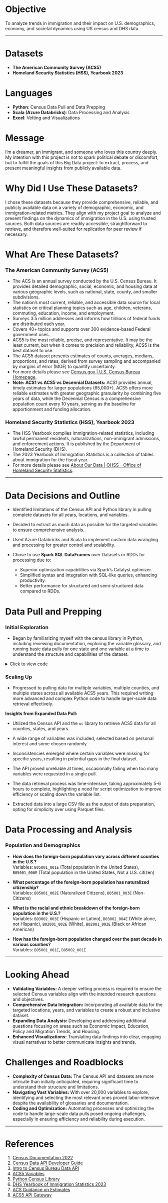 # Objective
To analyze trends in immigration and their impact on U.S. demographics, economy, and societal dynamics using US census and DHS data.

---
# Datasets

- **The American Community Survey (ACS5)**
- **Homeland Security Statistics (HSS), Yearbook 2023**

# Languages

- **Python**: Census Data Pull and Data Prepping  
- **Scala (Azure Databricks)**: Data Processing and Analysis  
- **Excel**: Vetting and Visualizations

# Message
I’m a dreamer, an immigrant, and someone who loves this country deeply. My intention with this project is not to spark political debate or discomfort, but to fulfill the goals of this Big Data project: to extract, process, and present meaningful insights from publicly available data.

# Why Did I Use These Datasets?
I chose these datasets because they provide comprehensive, reliable, and publicly available data on a variety of demographic, economic, and immigration-related metrics. They align with my project goal to analyze and present findings on the dynamics of immigration in the U.S. using trusted sources. Both data sources are readily accessible, straightforward to retrieve, and therefore well-suited for replication for peer review if necessary.

# What Are These Datasets?

### The American Community Survey (ACS5)
- The ACS is an annual survey conducted by the U.S. Census Bureau. It provides detailed demographic, social, economic, and housing data at various geographic levels, such as national, state, county, and smaller subdivisions.
- The nation’s most current, reliable, and accessible data source for local statistics on critical planning topics such as age, children, veterans, commuting, education, income, and employment.
- Surveys 3.5 million addresses and informs how trillions of federal funds are distributed each year.
- Covers 40+ topics and supports over 300 evidence-based Federal government uses.
- ACS5 is the most reliable, precise, and representative. It may be the least current, but when it comes to precision and reliability, ACS5 is the best dataset to use.
- The ACS5 dataset presents estimates of counts, averages, medians, proportions, and rates, derived from survey sampling and accompanied by margins of error (MOE) to quantify uncertainty.
- For more details please see [Census.gov | U.S. Census Bureau Homepage](https://www.census.gov/).
- **Note: ACS1 vs ACS5 vs Decennial Datasets:** ACS1 provides annual, timely estimates for larger populations (65,000+). ACS5 offers more reliable estimates with greater geographic granularity by combining five years of data, while the Decennial Census is a comprehensive population count every 10 years, serving as the baseline for apportionment and funding allocation.

### Homeland Security Statistics (HSS), Yearbook 2023
- The HSS Yearbook compiles immigration-related statistics, including lawful permanent residents, naturalizations, non-immigrant admissions, and enforcement actions. It is published by the Department of Homeland Security (DHS).
- The 2023 Yearbook of Immigration Statistics is a collection of tables about immigration for the fiscal year.
- For more details please see [About Our Data | OHSS - Office of Homeland Security Statistics](https://ohss.dhs.gov/).

---
# Data Decisions and Outline
- Identified limitations of the Census API and Python library in pulling complete datasets for all years, locations, and variables.
- Decided to extract as much data as possible for the targeted variables to ensure comprehensive analysis.
- Used Azure Databricks and Scala to implement custom data wrangling and processing for greater control and scalability.

- Chose to use **Spark SQL DataFrames** over Datasets or RDDs for processing due to:
  - Superior optimization capabilities via Spark’s Catalyst optimizer.
  - Simplified syntax and integration with SQL-like queries, enhancing productivity.
  - Better performance for structured and semi-structured data compared to RDDs.

# Data Pull and Prepping

### Initial Exploration
- Began by familiarizing myself with the census library in Python, including reviewing documentation, exploring the variable glossary, and running basic data pulls for one state and one variable at a time to understand the structure and capabilities of the dataset.

<details>
  <summary>Click to view code</summary>

```python
from census import Census
from us import states
import pandas as pd

# Your Census API key
API_KEY = "Enter Key" #Change as necessary

# Initialize the Census API
c = Census(API_KEY)

# Query ACS 5-Year Data for 2022
data = c.acs5.state(
    ('B05001_001E'),  # Total population
    '06'
)

# Convert to pandas DataFrame
df = pd.DataFrame(data)

# Save the results to a CSV file
output_file = "acs5_ca_data.csv"
df.to_csv(output_file, index=False)

# Explore the data
print(df)
```
</details>

### Scaling Up
- Progressed to pulling data for multiple variables, multiple counties, and multiple states across all available ACS5 years. This required writing more advanced and complex Python code to handle larger-scale data retrieval effectively.

**Insights from Expanded Data Pull:**
- Utilized the Census API and the `us` library to retrieve ACS5 data for all counties, states, and years.
- A wide range of variables was included, selected based on personal interest and some chosen randomly.
- Inconsistencies emerged where certain variables were missing for specific years, resulting in potential gaps in the final dataset.
- The API proved unreliable at times, occasionally failing when too many variables were requested in a single pull.
- The data retrieval process was time-intensive, taking approximately 5-6 hours to complete, highlighting a need for script optimization to improve efficiency or scaling down the variable list.

- Extracted data into a large CSV file as the output of data preparation, opting for simplicity over using Parquet files.

# Data Processing and Analysis

### Population and Demographics

- **How does the foreign-born population vary across different counties in the U.S.?**  
  Variables: `B05001_001E` (Total population in the United States), `B05001_006E` (Total population in the United States, Not a U.S. citizen)

- **What percentage of the foreign-born population has naturalized citizenship?**  
  Variables: `B05001_002E` (Naturalized Citizens), `B05001_003E` (Non-Citizens)

- **What is the racial and ethnic breakdown of the foreign-born population in the U.S.?**  
  Variables: `B03002_003E` (Hispanic or Latino), `B03002_004E` (White alone, not Hispanic), `B02001_002E` (White), `B02001_003E` (Black or African American)

- **How has the foreign-born population changed over the past decade in various counties?**  
  Variables: `B05001_001E`, `B05002_001E`

---
# Looking Ahead

- **Validating Variables:** A deeper vetting process is required to ensure the selected Census variables align with the intended research questions and objectives.
- **Comprehensive Data Integration:** Incorporating all available data for the targeted locations, years, and variables to create a robust and inclusive dataset.
- **Expanding Data Analysis:** Developing and addressing additional questions focusing on areas such as Economic Impact, Education, Policy and Migration Trends, and Housing.
- **Enhanced Visualizations:** Translating data findings into clear, engaging visual narratives to better communicate insights and trends.

# Challenges and Roadblocks

- **Complexity of Census Data:** The Census API and datasets are more intricate than initially anticipated, requiring significant time to understand their structure and limitations.
- **Navigating Vast Variables:** With over 20,000 variables to explore, identifying and selecting the most relevant ones proved labor-intensive despite the availability of glossaries and documentation.
- **Coding and Optimization:** Automating processes and optimizing the code to handle large-scale data pulls posed ongoing challenges, especially in ensuring efficiency and reliability during execution.

---
# References
1. [Census Documentation 2022](https://www.census.gov/programs-surveys/acs/microdata/documentation/2022.html)  
2. [Census Data API Developer Guide](https://www.census.gov/data/developers.html)  
3. [Intro to Census Bureau Data API](https://www.census.gov/data/academy/courses/intro-to-the-census-bureau-data-api.html)  
4. [ACS5 Variables](https://api.census.gov/data/2022/acs/acs5/variables.html)  
5. [Python Census Library](https://pypi.org/project/census/)  
6. [DHS Yearbook of Immigration Statistics 2023](https://ohss.dhs.gov/topics/immigration/yearbook-immigration-statistics/yearbook-2023)  
7. [ACS Guidance on Estimates](https://www.census.gov/programs-surveys/acs/guidance/estimates.html)  
8. [ACS5 API Gateway](https://proximityone.com/apigateway_acs5year.htm)
